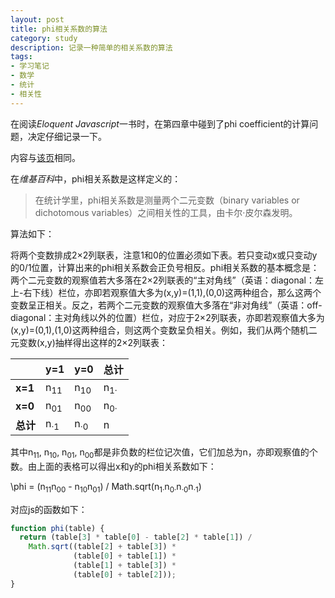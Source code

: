 ```yaml
---
layout: post
title: phi相关系数的算法
category: study
description: 记录一种简单的相关系数的算法
tags:
- 学习笔记
- 数学
- 统计
- 相关性
---
```


在阅读*Eloquent Javascript*一书时，在第四章中碰到了phi coefficient的计算问题，决定仔细记录一下。

内容与[该页](https://zh.wikipedia.org/wiki/Phi%E7%9B%B8%E9%97%9C%E4%BF%82%E6%95%B8)相同。

在*维基百科*中，phi相关系数是这样定义的：

> 在统计学里，phi相关系数是测量两个二元变数（binary variables or dichotomous variables）之间相关性的工具，由卡尔·皮尔森发明。

算法如下：

将两个变数排成2×2列联表，注意1和0的位置必须如下表。若只变动x或只变动y的0/1位置，计算出来的phi相关系数会正负号相反。phi相关系数的基本概念是：两个二元变数的观察值若大多落在2×2列联表的“主对角线”（英语：diagonal：左上-右下线）栏位，亦即若观察值大多为(x,y)=(1,1),(0,0)这两种组合，那么这两个变数呈正相关。反之，若两个二元变数的观察值大多落在“非对角线”（英语：off-diagonal：主对角线以外的位置）栏位，对应于2×2列联表，亦即若观察值大多为(x,y)=(0,1),(1,0)这两种组合，则这两个变数呈负相关。例如，我们从两个随机二元变数(x,y)抽样得出这样的2×2列联表：

||y=1|y=0|总计|
|---|---|---|---|
|**x=1**|n<sub>11</sub>|n<sub>10</sub>|n<sub>1·</sub>|
|**x=0**|n<sub>01</sub>|n<sub>00</sub>|n<sub>0·</sub>|
|**总计**|n<sub>·1</sub>|n<sub>·0</sub>|n|

其中n<sub>11</sub>, n<sub>10</sub>, n<sub>01</sub>, n<sub>00</sub>都是非负数的栏位记次值，它们加总为n，亦即观察值的个数。由上面的表格可以得出x和y的phi相关系数如下：

\phi = (n<sub>11</sub>n<sub>00</sub> - n<sub>10</sub>n<sub>01</sub>) / Math.sqrt(n<sub>1·</sub>n<sub>0·</sub>n<sub>·0</sub>n<sub>·1</sub>)

对应js的函数如下：

```js
function phi(table) {
  return (table[3] * table[0] - table[2] * table[1]) /
    Math.sqrt((table[2] + table[3]) *
              (table[0] + table[1]) *
              (table[1] + table[3]) *
              (table[0] + table[2]));
}
```

